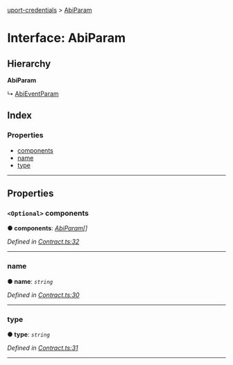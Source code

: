 [uport-credentials](../README.md) > [AbiParam](../interfaces/abiparam.md)

# Interface: AbiParam

## Hierarchy

**AbiParam**

↳  [AbiEventParam](abieventparam.md)

## Index

### Properties

* [components](abiparam.md#components)
* [name](abiparam.md#name)
* [type](abiparam.md#type)

---

## Properties

<a id="components"></a>

### `<Optional>` components

**● components**: *[AbiParam](abiparam.md)[]*

*Defined in [Contract.ts:32](https://github.com/uport-project/uport-credentials/blob/c498e74/src/Contract.ts#L32)*

___
<a id="name"></a>

###  name

**● name**: *`string`*

*Defined in [Contract.ts:30](https://github.com/uport-project/uport-credentials/blob/c498e74/src/Contract.ts#L30)*

___
<a id="type"></a>

###  type

**● type**: *`string`*

*Defined in [Contract.ts:31](https://github.com/uport-project/uport-credentials/blob/c498e74/src/Contract.ts#L31)*

___


